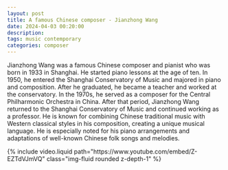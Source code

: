 ```yaml
---
layout: post
title: A famous Chinese composer - Jianzhong Wang
date: 2024-04-03 00:20:00
description: 
tags: music contemporary
categories: composer
---
```


Jianzhong Wang was a famous Chinese composer and pianist who was born in 1933 in Shanghai. He started piano lessons at the age of ten. In 1950, he entered the Shanghai Conservatory of Music and majored in piano and composition. After he graduated, he became a teacher and worked at the conservatory. In the 1970s, he served as a composer for the Central Philharmonic Orchestra in China. After that period, Jianzhong Wang returned to the Shanghai Conservatory of Music and continued working as a professor. He is known for combining Chinese traditional music with Western classical styles in his composition, creating a unique musical language. He is especially noted for his piano arrangements and adaptations of well-known Chinese folk songs and melodies. 

<div class="row mt-3">
    <div class="col-sm mt-3 mt-md-0">
        {% include video.liquid path="https://www.youtube.com/embed/Z-EZTdVJmVQ" class="img-fluid rounded z-depth-1" %}
    </div>
</div>

